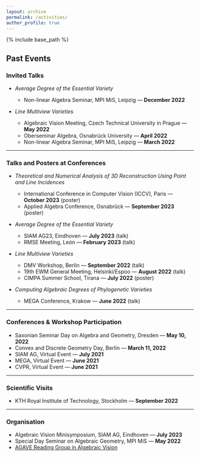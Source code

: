 ```yaml
---
layout: archive
permalink: /activities/
author_profile: true
---
```


{% include base_path %}

## Past Events

### Invited Talks

- *Average Degree of the Essential Variety*  
  - Non-linear Algebra Seminar, MPI MiS, Leipzig — **December 2022**

- *Line Multiview Varieties*  
  - Algebraic Vision Meeting, Czech Technical University in Prague — **May 2022**  
  - Oberseminar Algebra, Osnabrück University — **April 2022**  
  - Non-linear Algebra Seminar, MPI MiS, Leipzig — **March 2022**

---

### Talks and Posters at Conferences

- *Theoretical and Numerical Analysis of 3D Reconstruction Using Point and Line Incidences*  
  - International Conference in Computer Vision (ICCV), Paris — **October 2023** (poster)  
  - Applied Algebra Conference, Osnabrück — **September 2023** (poster)

- *Average Degree of the Essential Variety*  
  - SIAM AG23, Eindhoven — **July 2023** (talk)  
  - RMSE Meeting, León — **February 2023** (talk)

- *Line Multiview Varieties*  
  - DMV Workshop, Berlin — **September 2022** (talk)  
  - 19th EWM General Meeting, Helsinki/Espoo — **August 2022** (talk)  
  - CIMPA Summer School, Tirana — **July 2022** (poster)

- *Computing Algebraic Degrees of Phylogenetic Varieties*  
  - MEGA Conference, Krakow — **June 2022** (talk)

---

### Conferences & Workshop Participation

- Saxonian Seminar Day on Algebra and Geometry, Dresden — **May 10, 2022**  
- Convex and Discrete Geometry Day, Berlin — **March 11, 2022**  
- SIAM AG, Virtual Event — **July 2021**  
- MEGA, Virtual Event — **June 2021**  
- CVPR, Virtual Event — **June 2021**

---

### Scientific Visits

- KTH Royal Institute of Technology, Stockholm — **September 2022**


---

### Organisation

- Algebraic Vision Minisymposium, SIAM AG, Eindhoven — **July 2023**  
- Special Day Seminar on Algebraic Geometry, MPI MiS — **May 2022**  
- [AGAVE Reading Group in Algebraic Vision](https://sites.google.com/view/agave-mission/hem)
